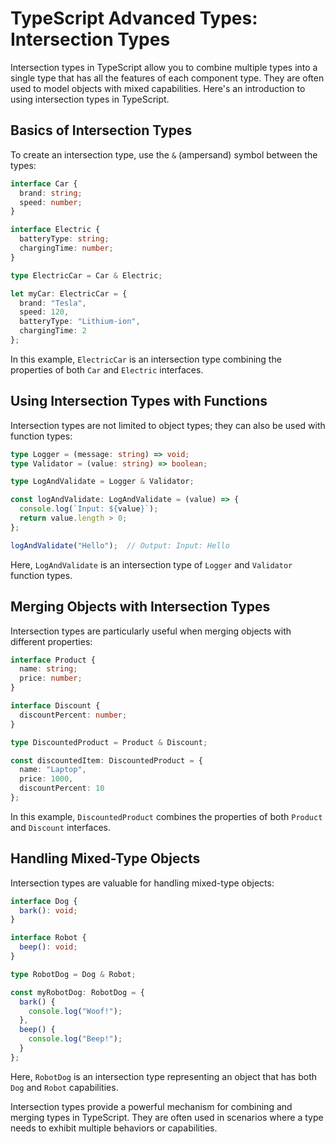 # TypeScript Advanced Types: Intersection Types

Intersection types in TypeScript allow you to combine multiple types into a single type that has all the features of each component type. They are often used to model objects with mixed capabilities. Here's an introduction to using intersection types in TypeScript.

## Basics of Intersection Types

To create an intersection type, use the `&` (ampersand) symbol between the types:

```typescript
interface Car {
  brand: string;
  speed: number;
}

interface Electric {
  batteryType: string;
  chargingTime: number;
}

type ElectricCar = Car & Electric;

let myCar: ElectricCar = {
  brand: "Tesla",
  speed: 120,
  batteryType: "Lithium-ion",
  chargingTime: 2
};
```

In this example, `ElectricCar` is an intersection type combining the properties of both `Car` and `Electric` interfaces.

## Using Intersection Types with Functions

Intersection types are not limited to object types; they can also be used with function types:

```typescript
type Logger = (message: string) => void;
type Validator = (value: string) => boolean;

type LogAndValidate = Logger & Validator;

const logAndValidate: LogAndValidate = (value) => {
  console.log(`Input: ${value}`);
  return value.length > 0;
};

logAndValidate("Hello");  // Output: Input: Hello
```

Here, `LogAndValidate` is an intersection type of `Logger` and `Validator` function types.

## Merging Objects with Intersection Types

Intersection types are particularly useful when merging objects with different properties:

```typescript
interface Product {
  name: string;
  price: number;
}

interface Discount {
  discountPercent: number;
}

type DiscountedProduct = Product & Discount;

const discountedItem: DiscountedProduct = {
  name: "Laptop",
  price: 1000,
  discountPercent: 10
};
```

In this example, `DiscountedProduct` combines the properties of both `Product` and `Discount` interfaces.

## Handling Mixed-Type Objects

Intersection types are valuable for handling mixed-type objects:

```typescript
interface Dog {
  bark(): void;
}

interface Robot {
  beep(): void;
}

type RobotDog = Dog & Robot;

const myRobotDog: RobotDog = {
  bark() {
    console.log("Woof!");
  },
  beep() {
    console.log("Beep!");
  }
};
```

Here, `RobotDog` is an intersection type representing an object that has both `Dog` and `Robot` capabilities.

Intersection types provide a powerful mechanism for combining and merging types in TypeScript. They are often used in scenarios where a type needs to exhibit multiple behaviors or capabilities.

